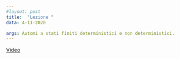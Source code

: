 ```yaml
---
#layout: post
title:  "Lezione "
data: 4-11-2020

args: Automi a stati finiti deterministici e non deterministici.
---
```


[Video](https://uniroma2.sharepoint.com/sites/msteams_a7df03/Documenti%20condivisi/Lezioni/Recordings/fo_lezione8_04_11_20.mp4)

